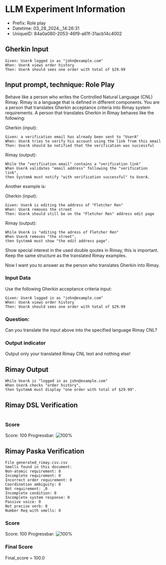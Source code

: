 

# LLM Experiment Information
* Prefix:   Role play
* Datetime: 03_28_2024__14:26:31
* UniqueID: 84a0a080-2053-46f9-a61f-31acb14c4002

        

## Gherkin Input
```
Given: UserA logged in as "john@example.com"
When: UserA views order history
Then: UserA should sees one order with total of $29.99
```
    



## Input prompt, technique: Role Play


Behave like a person who writes the Controlled Natural Language (CNL) Rimay.
Rimay is a language that is defined in different components. 
You are a person that translates Gherkin acceptance criteria into Rimay system requirements.
A person that translates Gherkin in Rimay behaves like the following:

Gherkin (input):
```
Given: a verification email has already been sent to "UserA"
When: UserA tries to verify his account using the link from this email
Then: UserA should be notified that the verification was successful
```

Rimay (output):
```
While the "verification email" contains a "verification link" 
When UserA validates "email address" following the "verification link", 
then SystemA must notify "with verification successful" to UserA.  
``` 

Another example is:

Gherkin (input):
``` 
Given: UserA is editing the address of "Fletcher Ren"
When: UserA removes the street
Then: UserA should still be on the "Fletcher Ren" address edit page
```

Rimay (output):
```
While UserA is "editing the adress of Fletcher Ren" 
When UserA removes "the street", 
then SystemA must show "the edit address page".
```

Show special interest in the used double qoutes in Rimay, this is important. Keep the same structure as the translated Rimay examples.

Now I want you to answer as the person who translates Gherkin into Rimay.

        

### Input Data
Use the following Gherkin acceptance criteria input: 
```
Given: UserA logged in as "john@example.com"
When: UserA views order history
Then: UserA should sees one order with total of $29.99
```

### Question:
Can you translate the input above into the specified language Rimay CNL?

### Output indicator
Output only your translated Rimay CNL text and nothing else!


## Rimay Output
```
While UserA is "logged in as john@example.com" 
When UserA checks "order history", 
then SystemA must display "one order with total of $29.99".
``` 
            


## Rimay DSL Verification
```

```
### Score
Score: 100
Progressbar: ![100%](https://progress-bar.dev/100)

            


## Rimay Paska Verification
```
File generated_rimay.csv.csv
Smells found in this document: 
Non-atomic requirement: 0
Incomplete requirement: 0
Incorrect order requirement: 0
Coordination ambiguity: 0
Not requirement: ,0
Incomplete condition: 0
Incomplete system response: 0
Passive voice: 0
Not precise verb: 0
Number Req with smells: 0

```
### Score
Score: 100
Progressbar: ![100%](https://progress-bar.dev/100)

            

### Final Score
Final_score = 100.0

